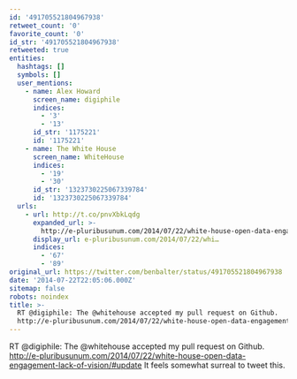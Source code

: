 ```yaml
---
id: '491705521804967938'
retweet_count: '0'
favorite_count: '0'
id_str: '491705521804967938'
retweeted: true
entities:
  hashtags: []
  symbols: []
  user_mentions:
    - name: Alex Howard
      screen_name: digiphile
      indices:
        - '3'
        - '13'
      id_str: '1175221'
      id: '1175221'
    - name: The White House
      screen_name: WhiteHouse
      indices:
        - '19'
        - '30'
      id_str: '1323730225067339784'
      id: '1323730225067339784'
  urls:
    - url: http://t.co/pnvXbkLqdg
      expanded_url: >-
        http://e-pluribusunum.com/2014/07/22/white-house-open-data-engagement-lack-of-vision/#update
      display_url: e-pluribusunum.com/2014/07/22/whi…
      indices:
        - '67'
        - '89'
original_url: https://twitter.com/benbalter/status/491705521804967938
date: '2014-07-22T22:05:06.000Z'
sitemap: false
robots: noindex
title: >-
  RT @digiphile: The @whitehouse accepted my pull request on Github.
  http://e-pluribusunum.com/2014/07/22/white-house-open-data-engagement-lack-of-vision/#update…
---
```


RT @digiphile: The @whitehouse accepted my pull request on Github. http://e-pluribusunum.com/2014/07/22/white-house-open-data-engagement-lack-of-vision/#update It feels somewhat surreal to tweet this.